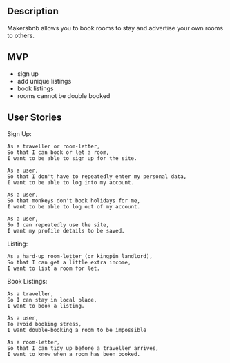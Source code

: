 Description
-----------
Makersbnb allows you to book rooms to stay and advertise your own rooms to others.


MVP
----
 - sign up
 - add unique listings
 - book listings
 - rooms cannot be double booked

User Stories
------------
Sign Up:
```
As a traveller or room-letter,
So that I can book or let a room,
I want to be able to sign up for the site.

As a user,
So that I don't have to repeatedly enter my personal data,
I want to be able to log into my account.

As a user,
So that monkeys don't book holidays for me,
I want to be able to log out of my account.

As a user,
So I can repeatedly use the site,
I want my profile details to be saved.
```
Listing:
```
As a hard-up room-letter (or kingpin landlord),
So that I can get a little extra income,
I want to list a room for let.
```
Book Listings:
```
As a traveller,
So I can stay in local place,
I want to book a listing.

As a user,
To avoid booking stress,
I want double-booking a room to be impossible

As a room-letter,
So that I can tidy up before a traveller arrives,
I want to know when a room has been booked.
```
